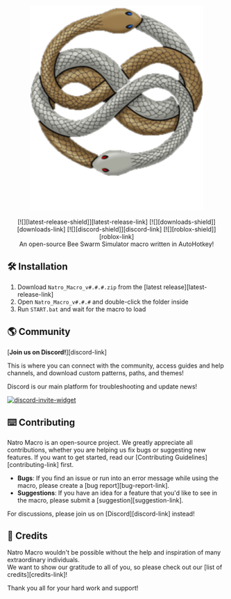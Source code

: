 <!--
  /\ \ \__ _| |_ _ __ ___     /\/\   __ _  ___ _ __ ___  
 /  \/ / _` | __| '__/ _ \   /    \ / _` |/ __| '__/ _ \ 
/ /\  / (_| | |_| | | (_) | / /\/\ \ (_| | (__| | | (_) |
\_\ \/ \__,_|\__|_|  \___/  \/    \/\__,_|\___|_|  \___/                                                    

Thanks for downloading Natro Macro!
   
To start the macro, just open 'START.bat'!

If you need help or want to discuss, join our Discord server!

Feel free to give us a Star on GitHub!

IMPORTANT:
Make sure you are only downloading from an official source!
The only official sources are:
 - our GitHub page (https://github.com/NatroTeam/NatroMacro)
 - our Discord server (https://discord.gg/natromacro)

>>> IGNORE BELOW THIS LINE <<<
-->

<div align="center">

<!-- logo banner -->
<picture>
  <source width="200px" media="(prefers-color-scheme: light)" srcset="https://raw.githubusercontent.com/NatroTeam/.github/main/profile/assets/banners/natro-logo-light.svg"> <!-- light theme (black text) -->
  <img src="https://raw.githubusercontent.com/NatroTeam/.github/main/profile/assets/banners/natro-logo-dark.svg"> <!-- dark theme (light text) -->
</picture>
<br>

<!-- shields and contents -->
[![][latest-release-shield]][latest-release-link]
[![][downloads-shield]][downloads-link]
[![][discord-shield]][discord-link]
[![][roblox-shield]][roblox-link]
<br>
An open-source Bee Swarm Simulator macro written in AutoHotkey!<br>
</div>



<a name="installation"><h2>🛠️ Installation</h2></a>

1. Download `Natro_Macro_v#.#.#.zip` from the [latest release][latest-release-link]
2. Open `Natro_Macro_v#.#.#` and double-click the folder inside
3. Run `START.bat` and wait for the macro to load


<a name="community"><h2>🌎 Community</h2></a>

[**Join us on Discord!**][discord-link]

This is where you can connect with the community, access guides and help channels, and download custom patterns, paths, and themes!

Discord is our main platform for troubleshooting and update news!

<a href="https://discord.gg/natromacro">
  <picture>
    <source media="(prefers-color-scheme: light)" srcset="http://invidget.switchblade.xyz/natromacro?theme=light"> <!-- light theme -->
    <img alt="discord-invite-widget" width=500 src="http://invidget.switchblade.xyz/natromacro"> <!-- dark theme -->
  </picture>
</a>


<a name="contributing"><h2>⌨️ Contributing</h2></a>

Natro Macro is an open-source project. We greatly appreciate all contributions, whether you are helping us fix bugs or suggesting new features. If you want to get started, read our [Contributing Guidelines][contributing-link] first.

- **Bugs**: If you find an issue or run into an error message while using the macro, please create a [bug report][bug-report-link].
- **Suggestions**: If you have an idea for a feature that you'd like to see in the macro, please submit a [suggestion][suggestion-link].

For discussions, please join us on [Discord][discord-link] instead!


<a name="credits"><h2>💝 Credits</h2></a>

Natro Macro wouldn't be possible without the help and inspiration of many extraordinary individuals.<br>
We want to show our gratitude to all of you, so please check out our [list of credits][credits-link]!

Thank you all for your hard work and support!

